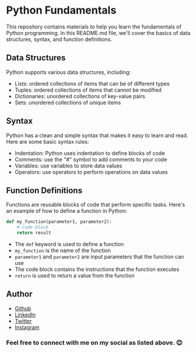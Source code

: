 # Python Fundamentals

This repository contains materials to help you learn the fundamentals of Python programming. In this README.md file, we'll cover the basics of data structures, syntax, and function definitions.

## Data Structures

Python supports various data structures, including:

- Lists: ordered collections of items that can be of different types
- Tuples: ordered collections of items that cannot be modified
- Dictionaries: unordered collections of key-value pairs
- Sets: unordered collections of unique items

## Syntax

Python has a clean and simple syntax that makes it easy to learn and read. Here are some basic syntax rules:

- Indentation: Python uses indentation to define blocks of code
- Comments: use the "#" symbol to add comments to your code
- Variables: use variables to store data values
- Operators: use operators to perform operations on data values

## Function Definitions

Functions are reusable blocks of code that perform specific tasks. Here's an example of how to define a function in Python:

```python
def my_function(parameter1, parameter2):
    # code block
    return result
```

- The `def` keyword is used to define a function
- `my_function` is the name of the function
- `parameter1` and `parameter2` are input parameters that the function can use
- The code block contains the instructions that the function executes
- `return` is used to return a value from the function

## Author
- [Github](https://github.com/Klaus-in-Tech)
- [LinkedIn](https://www.linkedin.com/in/kakoozaallanklaus/)
- [Twitter](https://twitter.com/Klaus_in_Tech)
- [Instagram](https://www.instagram.com/klaus_allan_/?igshid=ZDdkNTZiNTM%3D)

### Feel free to connect with me on my social as listed above. 😊